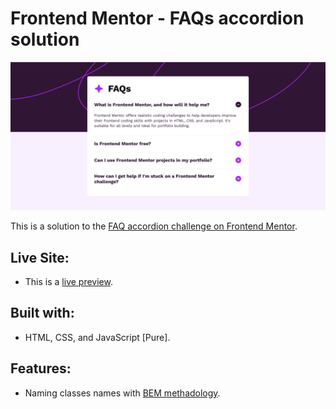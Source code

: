 # Frontend Mentor - FAQs accordion solution

![Screenshot of the website](./assets/preview/screenshot.png)

This is a solution to the [FAQ accordion challenge on Frontend Mentor](https://www.frontendmentor.io/challenges/faq-accordion-wyfFdeBwBz).

## Live Site:
- This is a [live preview](https://iabdwahab.github.io/frontend-mentor-solutions/solutions/faq-accordion).

## Built with:

- HTML, CSS, and JavaScript [Pure].

## Features:

- Naming classes names with [BEM methadology](https://en.bem.info/methodology/).